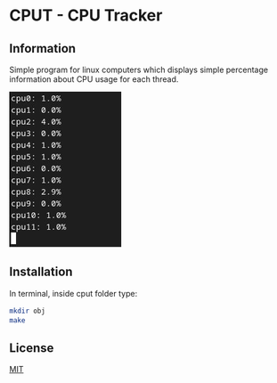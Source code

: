 # CPUT - CPU Tracker

## Information

Simple program for linux computers which displays simple percentage information about CPU usage for each thread.

![Sreen](./img1.png)

## Installation

In terminal, inside cput folder type:

```bash
mkdir obj
make
```

## License

[MIT](./LICENSE)
